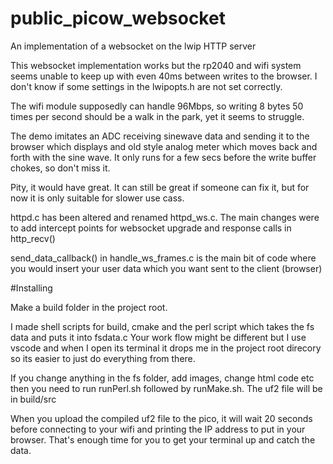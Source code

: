 # public_picow_websocket
An implementation of a websocket on the lwip HTTP server

This websocket implementation works but the rp2040 and wifi 
system seems unable to keep up with even 40ms between writes to the browser.
I don't know if some settings in the lwipopts.h are not set correctly. 

The wifi module supposedly can handle 96Mbps, so writing 8 bytes 50 times per second
should be a walk in the park, yet it seems to struggle.  

The demo imitates an ADC receiving sinewave data and sending it to the 
browser which displays and old style analog meter which moves back and forth
with the sine wave.  It only runs for a few secs before the write buffer chokes,
so don't miss it.

Pity, it would have great. It can still be great if someone can fix it, 
but for now it is only suitable for slower use cass.

httpd.c has been altered and renamed httpd_ws.c. The main changes were to add intercept
points for websocket upgrade and response calls in http_recv()

send_data_callback() in handle_ws_frames.c is the main bit of code where you would 
insert your user data which you want sent to the client (browser)

#Installing

Make a build folder in the project root.

I made shell scripts for build, cmake and the perl script which takes the fs data and puts it into
fsdata.c  Your work flow might be different but I use vscode and when I open its terminal
it drops me in the project root direcory so its easier to just do everything from there.

If you change anything in the fs folder, add images, change html code etc then you
need to run runPerl.sh followed by runMake.sh. The uf2 file will be in build/src

When you upload the compiled uf2 file to the pico, it will wait 20 seconds before 
connecting to your wifi and printing the IP address to put in your browser.
That's enough time for you to get your terminal up and catch the data.
